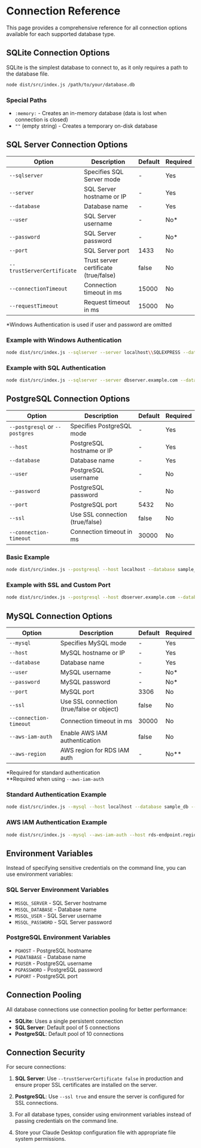 # Connection Reference

This page provides a comprehensive reference for all connection options available for each supported database type.

## SQLite Connection Options

SQLite is the simplest database to connect to, as it only requires a path to the database file.

```bash
node dist/src/index.js /path/to/your/database.db
```

### Special Paths

- `:memory:` - Creates an in-memory database (data is lost when connection is closed)
- `""` (empty string) - Creates a temporary on-disk database

## SQL Server Connection Options

| Option | Description | Default | Required |
|--------|-------------|---------|----------|
| `--sqlserver` | Specifies SQL Server mode | - | Yes |
| `--server` | SQL Server hostname or IP | - | Yes |
| `--database` | Database name | - | Yes |
| `--user` | SQL Server username | - | No* |
| `--password` | SQL Server password | - | No* |
| `--port` | SQL Server port | 1433 | No |
| `--trustServerCertificate` | Trust server certificate (true/false) | false | No |
| `--connectionTimeout` | Connection timeout in ms | 15000 | No |
| `--requestTimeout` | Request timeout in ms | 15000 | No |

*Windows Authentication is used if user and password are omitted

### Example with Windows Authentication

```bash
node dist/src/index.js --sqlserver --server localhost\\SQLEXPRESS --database Northwind
```

### Example with SQL Authentication

```bash
node dist/src/index.js --sqlserver --server dbserver.example.com --database Northwind --user sa --password P@ssw0rd --port 1433
```

## PostgreSQL Connection Options

| Option | Description | Default | Required |
|--------|-------------|---------|----------|
| `--postgresql` or `--postgres` | Specifies PostgreSQL mode | - | Yes |
| `--host` | PostgreSQL hostname or IP | - | Yes |
| `--database` | Database name | - | Yes |
| `--user` | PostgreSQL username | - | No |
| `--password` | PostgreSQL password | - | No |
| `--port` | PostgreSQL port | 5432 | No |
| `--ssl` | Use SSL connection (true/false) | false | No |
| `--connection-timeout` | Connection timeout in ms | 30000 | No |

### Basic Example

```bash
node dist/src/index.js --postgresql --host localhost --database sample_db --user postgres --password secret
```

### Example with SSL and Custom Port

```bash
node dist/src/index.js --postgresql --host dbserver.example.com --database sample_db --user appuser --password Secure123! --port 5433 --ssl true
```

## MySQL Connection Options

| Option | Description | Default | Required |
|--------|-------------|---------|----------|
| `--mysql` | Specifies MySQL mode | - | Yes |
| `--host` | MySQL hostname or IP | - | Yes |
| `--database` | Database name | - | Yes |
| `--user` | MySQL username | - | No* |
| `--password` | MySQL password | - | No* |
| `--port` | MySQL port | 3306 | No |
| `--ssl` | Use SSL connection (true/false or object) | false | No |
| `--connection-timeout` | Connection timeout in ms | 30000 | No |
| `--aws-iam-auth` | Enable AWS IAM authentication | false | No |
| `--aws-region` | AWS region for RDS IAM auth | - | No** |

*Required for standard authentication  
**Required when using `--aws-iam-auth`

### Standard Authentication Example

```bash
node dist/src/index.js --mysql --host localhost --database sample_db --port 3306 --user root --password secret
```

### AWS IAM Authentication Example

```bash
node dist/src/index.js --mysql --aws-iam-auth --host rds-endpoint.region.rds.amazonaws.com --database sample_db --user aws-username --aws-region us-east-1
```

## Environment Variables

Instead of specifying sensitive credentials on the command line, you can use environment variables:

### SQL Server Environment Variables

- `MSSQL_SERVER` - SQL Server hostname
- `MSSQL_DATABASE` - Database name
- `MSSQL_USER` - SQL Server username
- `MSSQL_PASSWORD` - SQL Server password

### PostgreSQL Environment Variables

- `PGHOST` - PostgreSQL hostname
- `PGDATABASE` - Database name
- `PGUSER` - PostgreSQL username
- `PGPASSWORD` - PostgreSQL password
- `PGPORT` - PostgreSQL port

## Connection Pooling

All database connections use connection pooling for better performance:

- **SQLite**: Uses a single persistent connection
- **SQL Server**: Default pool of 5 connections
- **PostgreSQL**: Default pool of 10 connections

## Connection Security

For secure connections:

1. **SQL Server**: Use `--trustServerCertificate false` in production and ensure proper SSL certificates are installed on the server.

2. **PostgreSQL**: Use `--ssl true` and ensure the server is configured for SSL connections.

3. For all database types, consider using environment variables instead of passing credentials on the command line.

4. Store your Claude Desktop configuration file with appropriate file system permissions. 